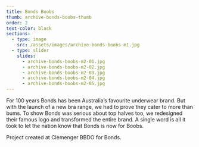 ```yaml
---
title: Bonds Boobs
thumb: archive-bonds-boobs-thumb
order: 2
text-color: black
sections:
  - type: image
    src: /assets/images/archive-bonds-boobs-m1.jpg
  - type: slider
    slides:
      - archive-bonds-boobs-m2-01.jpg
      - archive-bonds-boobs-m2-02.jpg
      - archive-bonds-boobs-m2-03.jpg
      - archive-bonds-boobs-m2-04.jpg
      - archive-bonds-boobs-m2-05.jpg
---
```

For 100 years Bonds has been Australia’s favourite underwear brand. But with the launch of a new bra range, we had to prove they cater to more than bums. To show Bonds was serious about top halves too, we redesigned their famous logo and transformed the entire brand. A single word is all it took to let the nation know that Bonds is now for Boobs.

Project created at Clemenger BBDO for Bonds.
